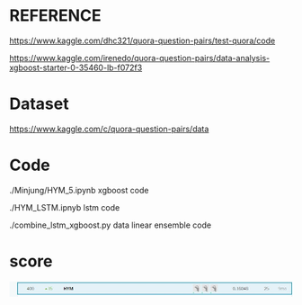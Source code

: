 
# REFERENCE
https://www.kaggle.com/dhc321/quora-question-pairs/test-quora/code

https://www.kaggle.com/irenedo/quora-question-pairs/data-analysis-xgboost-starter-0-35460-lb-f072f3

# Dataset
https://www.kaggle.com/c/quora-question-pairs/data


# Code
./Minjung/HYM_5.ipynb	       xgboost code

./HYM_LSTM.ipnyb             lstm code

./combine_lstm_xgboost.py    data linear ensemble code

# score 
![Ranking and score](./image.JPG)
